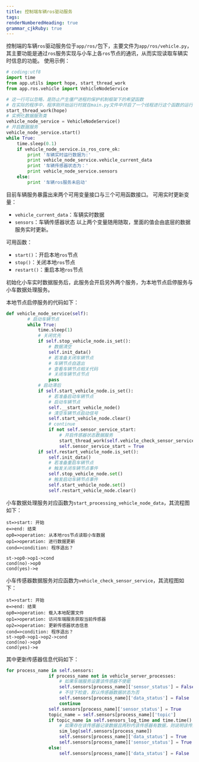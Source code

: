 ```yaml
---
title: 控制端车辆ros驱动服务
tags: 
renderNumberedHeading: true
grammar_cjkRuby: true
---
```



控制端的车辆`ros`驱动服务位于`app/ros/`包下，主要文件为`app/ros/vehicle.py`，其主要功能是通过`ros`服务实现与小车上各`ros`节点的通讯，从而实现读取车辆实时信息的功能。
使用示例：

``` py
# coding:utf8
import time
from app.utils import hope, start_thread_work
from app.ros.vehicle import VehicleNodeService

# 这一行可以忽略，是防止产生僵尸进程的保护机制框架下的希望函数
# 在实际的程序中，程序刚开始运行时就在main.py文件中开启了一个线程进行这个函数的运行，不要手动运行这个函数
start_thread_work(hope)
# 实例化数据服务类
vehicle_node_service = VehicleNodeService()
# 开启数据服务
vehicle_node_service.start()
while True:
    time.sleep(0.1)
    if vehicle_node_service.is_ros_core_ok:
        print '车辆实时运行数据为:'
        print vehicle_node_service.vehicle_current_data
        print '车辆传感器状态为：'
        print vehicle_node_service.sensors
    else:
        print '车辆ros服务未启动'

```

目前车辆服务暴露出来两个可用变量接口与三个可用函数接口。
可用实时更新变量：
- `vehicle_current_data`：车辆实时数据
- `sensors`：车辆传感器状态
以上两个变量随用随取，里面的值会由底层的数据服务实时更新。

可用函数：
- `start()`：开启本地`ros`节点
- `stop()`：关闭本地`ros`节点
- `restart()`：重启本地`ros`节点

初始化小车实时数据服务后，此服务会开启另外两个服务，为本地节点启停服务与小车数据处理服务。

本地节点启停服务的代码如下：

``` py
def vehicle_node_service(self):
        # 启动车辆节点
        while True:
            time.sleep(1)
            # 关闭优先
            if self.stop_vehicle_node.is_set():
                # 数据清空
                self.init_data()
                # 若准备关闭车辆节点
                # 车辆节点自退出
                # 查看车辆节点相关代码
                # 关闭车辆节点节点
                pass
            # 启动滞后
            if self.start_vehicle_node.is_set():
                # 若准备启动车辆节点
                # 启动车辆节点
                self.__start_vehicle_node()
                # 清空车辆节点启动信号
                self.start_vehicle_node.clear()
                # continue
                if not self.sensor_service_start:
					# 开启传感器状态数据服务
                    start_thread_work(self.vehicle_check_sensor_service)
                    self.sensor_service_start = True
            if self.restart_vehicle_node.is_set():
                self.init_data()
                # 若准备重启车辆节点
                # 触发关闭车辆节点事件
                self.stop_vehicle_node.set()
                # 触发启动车辆节点事件
                self.start_vehicle_node.set()
                self.restart_vehicle_node.clear()
```

小车数据处理服务对应函数为`start_processing_vehicle_node_data`，其流程图如下：

```flow!
st=>start: 开始
e=>end: 结束
op0=>operation: 从本地ros节点读取小车数据
op1=>operation: 进行数据更新
cond=>condition: 程序退出？

st->op0->op1->cond
cond(no)->op0
cond(yes)->e
```

小车传感器数据服务对应函数为`vehicle_check_sensor_service`，其流程图如下：
```flow!
st=>start: 开始
e=>end: 结束
op0=>operation: 载入本地配置文件
op1=>operation: 访问车端服务获取当前传感器
op2=>operation: 更新传感器状态信息
cond=>condition: 程序退出？
st->op0->op1->op2->cond
cond(no)->op0
cond(yes)->e
```

其中更新传感器信息代码如下：

``` py
for process_name in self.sensors:
                if process_name not in vehicle_server_processes:
                    # 如果车端服务设置该传感器不使能
                    self.sensors[process_name]['sensor_status'] = False
                    # 不往下检查，默认传感器数据状态为否
                    self.sensors[process_name]['data_status'] = False
                    continue
                self.sensors[process_name]['sensor_status'] = True
                topic_name = self.sensors[process_name]['topic']
                if topic_name in self.sensors_log_time and time.time() - self.sensors_log_time[topic_name] < 2:
                    # 如果存在该传感器记录数据且两秒内该传感器有数据，则说明该传感器激活且状态正常
                    sim_log(self.sensors[process_name])
                    self.sensors[process_name]['data_status'] = True
                    self.sensors[process_name]['sensor_status'] = True
                else:
                    self.sensors[process_name]['data_status'] = False
```